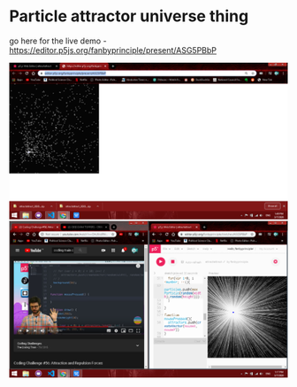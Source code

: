 # Particle attractor universe thing

go here for the live demo - https://editor.p5js.org/fanbyprinciple/present/ASG5PBbP

![](universe.png)
![](universe2.png)